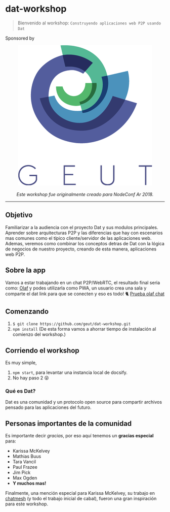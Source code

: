 # dat-workshop
> Bienvenido al workshop: `Construyendo aplicaciones web P2P usando Dat`

Sponsored by

<div align="center">
  <img alt="geut logo" src="assets/geut.png">
  <div>
  <br />
  <em>Este workshop fue originalmente creado para NodeConf Ar 2018.</em>
  </div>
</div>

___

## Objetivo

Familiarizar a la audiencia con el proyecto Dat y sus modulos principales. Aprender sobre arquitecturas P2P y las diferencias que hay con escenarios mas comunes como el típico cliente/servidor de las aplicaciones web. Ademas, veremos como combinar los conceptos detras de Dat con la lógica de negocios de nuestro proyecto, creando de esta manera, aplicaciones web P2P.

## Sobre la app
Vamos a estar trabajando en un chat P2P/WebRTC, el resultado final seria como: [Olaf](https://olafchat.netlify.com/)
y podes utilizarla como PWA, un usuario crea una sala y comparte el dat link para que se conecten y eso es todo! :cat2:
[Prueba olaf chat](https://olafchat.netlify.com/)

## Comenzando

1. `$ git clone https://github.com/geut/dat-workshop.git`
2. `npm install`
(De esta forma vamos a ahorrar tiempo de instalación al comienzo del workshop.)

## Corriendo el workshop

Es muy simple,

1. `npm start`, para levantar una instancia local de docsify.
2. No hay paso 2 :stuck_out_tongue_closed_eyes:

### Qué es Dat?

Dat es una comunidad y un protocolo open source para compartir archivos pensado para las aplicaciones del futuro.

## Personas importantes de la comunidad

Es importante decir _gracias_, por eso aquí tenemos un **gracias especial** para:

- Karissa McKelvey
- Mathias Buus
- Tara Vancil
- Paul Frazee
- Jim Pick
- Max Ogden
- **Y muchos mas!**

Finalmente, una mención especial para Karissa McKelvey, su trabajo en [chatmesh](https://github.com/karissa/chatmesh-db) (y todo el trabajo inicial de cabal), fueron una gran inspiración para este workshop.

